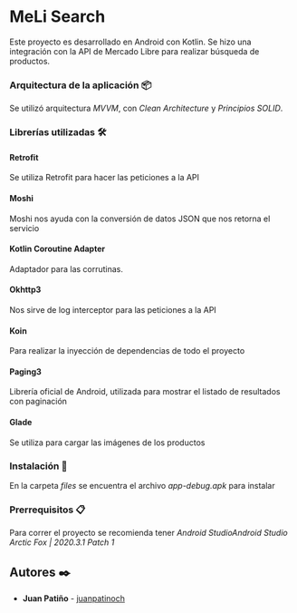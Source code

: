 # MeLi Search

Este proyecto es desarrollado en Android con Kotlin.
Se hizo una integración con la API de Mercado Libre para realizar búsqueda de productos.


### Arquitectura de la aplicación 📦

Se utilizó arquitectura _MVVM_, con _Clean Architecture_ y _Principios SOLID_.


### Librerías utilizadas 🛠️

#### Retrofit
Se utiliza Retrofit para hacer las peticiones a la API

#### Moshi
Moshi nos ayuda con la conversión de datos JSON que nos retorna el servicio

#### Kotlin Coroutine Adapter
Adaptador para las corrutinas.

#### Okhttp3
Nos sirve de log interceptor para las peticiones a la API

#### Koin
Para realizar la inyección de dependencias de todo el proyecto

#### Paging3
Librería oficial de Android, utilizada para mostrar el listado de resultados con paginación

#### Glade
Se utiliza para cargar las imágenes de los productos


### Instalación 🔧

En la carpeta _files_ se encuentra el archivo _app-debug.apk_ para instalar


### Prerrequisitos 📋

Para correr el proyecto se recomienda tener _Android StudioAndroid Studio Arctic Fox | 2020.3.1 Patch 1_

## Autores ✒️

* **Juan Patiño** - [juanpatinoch](https://github.com/juanpatinoch/)
